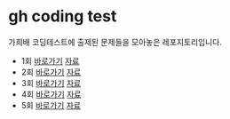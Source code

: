 # gh coding test
가희배 코딩테스트에 출제된 문제들을 모아놓은 레포지토리입니다.
* 1회 [바로가기](https://www.acmicpc.net/contest/view/644) [자료](https://github.com/cdog-gh/gh_coding_test/tree/main/1) 
* 2회 [바로가기](https://www.acmicpc.net/contest/view/658) [자료](https://github.com/cdog-gh/gh_coding_test/tree/main/2) 
* 3회 [바로가기](https://www.acmicpc.net/contest/view/755) [자료](https://github.com/cdog-gh/gh_coding_test/tree/main/3) 
* 4회 [바로가기](https://www.acmicpc.net/contest/view/819) [자료](https://github.com/cdog-gh/gh_coding_test/tree/main/4) 
* 5회 [바로가기](https://www.acmicpc.net/contest/view/946) [자료](https://github.com/cdog-gh/gh_coding_test/tree/main/5)
